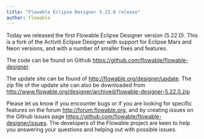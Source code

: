 ```yaml
---
title: "Flowable Eclipse Designer 5.22.0 release"
author: flowable
---
```


Today we released the first Flowable Eclipse Designer version (5.22.0).
This is a fork of the Activiti Eclipse Designer with support for Eclipse Mars and Neon versions, and with a number of smaller fixes and features.

The code can be found on Github <a href="https://github.com/flowable/flowable-designer">https://github.com/flowable/flowable-designer</a>.

The update site can be found of <a href="http://flowable.org/designer/update">http://flowable.org/designer/update</a>.
The zip file of the update site can also be downloaded from <a href="http://www.flowable.org/designer/archived/flowable-designer-5.22.0.zip">http://www.flowable.org/designer/archived/flowable-designer-5.22.0.zip</a>

Please let us know if you encounter bugs or if you are looking for specific features on the forum <a href="http://forum.flowable.org">http://forum.flowable.org</a>,
and by creating issues on the Github issues page <a href="https://github.com/flowable/flowable-designer/issues">https://github.com/flowable/flowable-designer/issues</a>.
The developers of the Flowable project are keen to help you answering your questions and helping out with possible issues.